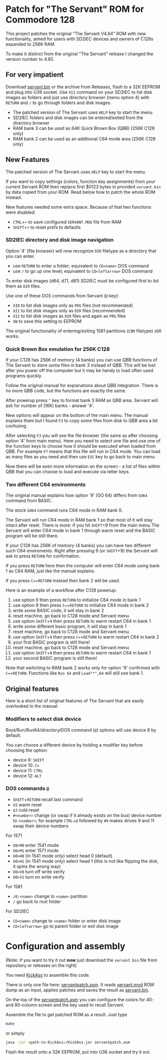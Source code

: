 # Patch for "The Servant" ROM for Commodore 128

This project patches the original "The Servant V4.84" ROM with new functionality, aimed for users with SD2IEC devices and owners of C128s expanded to 256K RAM.

To make it distinct from the original "The Servant" release I changed the version number to 4.85.

## For very impatient

Download [servant.bin](servant.bin) or the archive from Releases, flash to a 32K EEPROM and plug into U36 socket.
Use `XI1` command on your SD2IEC to list disk images as folders and just use directory browser (menu option 4) with `RETURN` and `/` to go through folders and disk images.

- The patched version of The Servant uses `HELP` key to start the menu.
- SD2IEC folders and disk images can be entered/exited from the directory browser
- RAM bank 3 can be used as 64K Quick Brown Box (QBB) (256K C128 only)
- RAM bank 2 can be used as an additional C64 mode area (256K C128 only)

## New Features

The patched version of The Servant uses `HELP` key to start the menu.

If you want to copy settings (colors, function key assignments) from your current Servant ROM then replace first $0123 bytes in provided `servant.bin` by data copied from your ROM.
Read below how to patch the whole ROM instead.

New features needed some extra space. Because of that two functions were disabled:

- `CTRL`+`+` to save configured `SERVANT.MOD` file from RAM
- `SHIFT`+`+` to reset prefs to defaults

### SD2IEC directory and disk image navigation

Option '4' (file browser) will now recognize `DIR` filetype as a directory that you can enter.

- use `RETURN` to enter a folder; equivalent to `CD<name>` DOS command
- use `/` to go up one level; equivalent to `CD<leftarrow>` DOS command

To enter disk images (d64, d71, d81) SD2IEC must be configured first to list them as `DIR` files.

Use one of these DOS commands from Servant (`@` key):

- `XI0` to list disk images only as `PRG` files (not recommended)
- `XI1` to list disk images only as `DIR` files (recommended)
- `XI2` to list disk images as `DIR` files and again as `PRG` files
- `XW` to save this setting to EEPROM

The original functionality of entering/exiting 1581 partitions (`CBM` filetype) still works.

### Quick Brown Box emulation for 256K C128

If your C128 has 256K of memory (4 banks) you can use QBB functions of The Servant to store some files in bank 3 instead of QBB.
This will be lost after you power off the computer but it may be handy to load often used programs quickly.

Follow the original manual for explanations about QBB integration. There is no more QBB code, but the functions are exactly the same.

After powerup press `^` key to format bank 3 RAM as QBB area. Servant will ask for number of (16K) banks - answer '4'.

New options will appear on the bottom of the main menu. The manual explains them but I found `F3` to copy some files from disk to QBB area a bit confusing.

After selecting `F3` you will see the file browser (the same as after choosing option '4' from main menu).
Here you need to select one file and use one of the function keys to choose how it should be executed when loaded from QBB.
For example `F7` means that this file will run in C64 mode. You can load as many files as you need and then use `ESC` key to go back to main menu.

Now there will be even more information on the screen - a list of files within QBB that you can choose to load and execute via letter keys.

### Two different C64 environments

The original manual explains how option '9' (GO 64) differs from `GO64` command from BASIC.

The stock `GO64` command runs C64 mode in RAM bank 0.

The Servant will run C64 mode in RAM bank 1 so that most of it will stay intact after reset.
There is more: if you hit `SHIFT`+9 from the main menu The Servant will enter C64 mode in bank 1 through warm reset and the BASIC program will be still there.

If your C128 has 256K of memory (4 banks) you can have two different such C64 enviroments.
Right after pressing 9 (or `SHIFT`+9) the Servant will ask to press `RETURN` for confirmation.

If you press `RETURN` here then the computer will enter C64 mode using bank 1 as C64 RAM, just like the manual explains.

If you press `C=`+`RETURN` instead then bank 2 will be used.

Here is an example of a workflow after C128 powerup:

1. use option 9 then press `RETURN` to initialize C64 mode in bank 1
2. use option 9 then press `C=`+`RETURN` to initialize C64 mode in bank 2
3. write some BASIC code, it will stay in bank 2
4. reset machine, go back to C128 mode and Servant menu
5. use option `SHIFT`+`9` then press `RETURN` to warm restart C64 in bank 1
6. write some different basic program, it will stay in bank 1
7. reset machine, go back to C128 mode and Servant menu
8. use option `SHIFT`+`9` then press `C=`+`RETURN` to warm restart C64 in bank 2
9. your first BASIC program is still there!
10. reset machine, go back to C128 mode and Servant menu
11. use option `SHIFT`+`9` then press `RETURN` to warm restart C64 in bank 1
12. your second BASIC program is still there!

Note that switching to RAM bank 2 works only for option '9' confirmed with `C=`+`RETURN`. Functions like `Run 64` and `Load"*",64` will still use bank 1.

## Original features

Here is a short list of original features of The Servant that are easily overlooked in the manual:

### Modifiers to select disk device

Boot/Run/Run64/directory/DOS command (`@`) options will use device 8 by default.

You can choose a different device by holding a modifier key before choosing the option:

- device 9: `SHIFT`
- device 10: `C=`
- device 11: `CTRL`
- device 12: `ALT`

### DOS commands `@`

- `SHIFT`+`RETURN` recall last command
- `UI` warm reset
- `UJ` cold reset
- `#<number>` change (or swap if it already exists on the bus) device number to `<number>`; for example `CTRL`+`@` followed by `#9` makes drives 9 and 11 swap their device numbers

For 1571

- `U0>M0` enter 1541 mode
- `U0>M1` enter 1571 mode
- `U0>H0` (in 1541 mode only) select head 0 (default)
- `U0>H1` (in 1541 mode only) select head 1 (this is not like flipping the disk, it spins the wrong way)
- `U0>V0` turn off write verify
- `U0>V1` turn on write verify

For 1581

- `/0:<name>` change to `<name>` partition
- `/` go back to root folder

For SD2IEC

- `CD<name>` change to `<name>` folder or enter disk image
- `CD<leftarrow>` go to parent folder or exit disk image

# Configuration and assembly

(Note: if you want to try it out **now** just download the `servant.bin` file from repository or releases on the right)

You need [KickAss](http://www.theweb.dk/KickAssembler/Main.html#frontpage) to assemble this code.

There is only one file here: [servantpatch.asm](servantpatch.asm). It reads [servant.mod](servant.mod) ROM dump as an input, applies patches and saves the result as [servant.bin](servant.bin).

On the top of the [servantpatch.asm](servantpatch.asm) you can configure the colors for 40- and 80-column screen and the key used to recall Servant.

Assemble the file to get patched ROM as a result. Just type

```sh
make
```

or simply

```sh
java -jar <path-to-KickAss>/KickAss.jar servantpatch.asm
```

Flash the result onto a 32K EEPROM, put into U36 socket and try it out.
